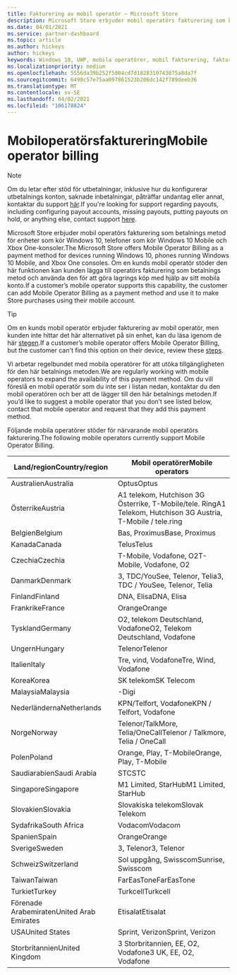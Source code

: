 ```yaml
---
title: Fakturering av mobil operatör – Microsoft Store
description: Microsoft Store erbjuder mobil operatörs fakturering som betalnings metod för mobila operatörer som har stöd för den här funktionen.
ms.date: 04/01/2021
ms.service: partner-dashboard
ms.topic: article
ms.author: hickeys
author: hickeys
keywords: Windows 10, UWP, mobila operatörer, mobil fakturering, fakturering av mobil operatör
ms.localizationpriority: medium
ms.openlocfilehash: 5556da39b252f5004cd7d1828310743875a8da7f
ms.sourcegitcommit: 6498c57e75aa097861523b206dc142f789deeb36
ms.translationtype: MT
ms.contentlocale: sv-SE
ms.lasthandoff: 04/02/2021
ms.locfileid: "106178824"
---
```

# <a name="mobile-operator-billing"></a><span data-ttu-id="f7eea-104">Mobiloperatörsfakturering</span><span class="sxs-lookup"><span data-stu-id="f7eea-104">Mobile operator billing</span></span>

> [!NOTE]
> <span data-ttu-id="f7eea-105">Om du letar efter stöd för utbetalningar, inklusive hur du konfigurerar utbetalnings konton, saknade inbetalningar, påträffar undantag eller annat, kontaktar du support [här](https://developer.microsoft.com/windows/support).</span><span class="sxs-lookup"><span data-stu-id="f7eea-105">If you're looking for support regarding payouts, including configuring payout accounts, missing payouts, putting payouts on hold, or anything else, contact support [here](https://developer.microsoft.com/windows/support).</span></span>

<span data-ttu-id="f7eea-106">Microsoft Store erbjuder mobil operatörs fakturering som betalnings metod för enheter som kör Windows 10, telefoner som kör Windows 10 Mobile och Xbox One-konsoler.</span><span class="sxs-lookup"><span data-stu-id="f7eea-106">The Microsoft Store offers Mobile Operator Billing as a payment method for devices running Windows 10, phones running Windows 10 Mobile, and Xbox One consoles.</span></span> <span data-ttu-id="f7eea-107">Om en kunds mobil operatör stöder den här funktionen kan kunden lägga till operatörs fakturering som betalnings metod och använda den för att göra lagrings köp med hjälp av sitt mobila konto.</span><span class="sxs-lookup"><span data-stu-id="f7eea-107">If a customer’s mobile operator supports this capability, the customer can add Mobile Operator Billing as a payment method and use it to make Store purchases using their mobile account.</span></span>

> [!TIP]
>  <span data-ttu-id="f7eea-108">Om en kunds mobil operatör erbjuder fakturering av mobil operatör, men kunden inte hittar det här alternativet på sin enhet, kan du läsa igenom de här [stegen](https://support.microsoft.com/instantanswers/b25d6dd6-fb8b-3710-1e13-4d30eb01b51f).</span><span class="sxs-lookup"><span data-stu-id="f7eea-108">If a customer’s mobile operator offers Mobile Operator Billing, but the customer can't find this option on their device, review these [steps](https://support.microsoft.com/instantanswers/b25d6dd6-fb8b-3710-1e13-4d30eb01b51f).</span></span>

<span data-ttu-id="f7eea-109">Vi arbetar regelbundet med mobila operatörer för att utöka tillgängligheten för den här betalnings metoden.</span><span class="sxs-lookup"><span data-stu-id="f7eea-109">We are regularly working with mobile operators to expand the availability of this payment method.</span></span> <span data-ttu-id="f7eea-110">Om du vill föreslå en mobil operatör som du inte ser i listan nedan, kontaktar du den mobil operatören och ber att de lägger till den här betalnings metoden.</span><span class="sxs-lookup"><span data-stu-id="f7eea-110">If you’d like to suggest a mobile operator that you don’t see listed below, contact that mobile operator and request that they add this payment method.</span></span>

<span data-ttu-id="f7eea-111">Följande mobila operatörer stöder för närvarande mobil operatörs fakturering.</span><span class="sxs-lookup"><span data-stu-id="f7eea-111">The following mobile operators currently support Mobile Operator Billing.</span></span>

| <span data-ttu-id="f7eea-112">Land/region</span><span class="sxs-lookup"><span data-stu-id="f7eea-112">Country/region</span></span>       | <span data-ttu-id="f7eea-113">Mobil operatörer</span><span class="sxs-lookup"><span data-stu-id="f7eea-113">Mobile operators</span></span>                                        |
|----------------------|---------------------------------------------------------|
| <span data-ttu-id="f7eea-114">Australien</span><span class="sxs-lookup"><span data-stu-id="f7eea-114">Australia</span></span>            | <span data-ttu-id="f7eea-115">Optus</span><span class="sxs-lookup"><span data-stu-id="f7eea-115">Optus</span></span>                                                   |
| <span data-ttu-id="f7eea-116">Österrike</span><span class="sxs-lookup"><span data-stu-id="f7eea-116">Austria</span></span>              | <span data-ttu-id="f7eea-117">A1 telekom, Hutchison 3G Österrike, T-Mobile/tele. Ring</span><span class="sxs-lookup"><span data-stu-id="f7eea-117">A1 Telekom, Hutchison 3G Austria, T-Mobile / tele.ring</span></span>  |
| <span data-ttu-id="f7eea-118">Belgien</span><span class="sxs-lookup"><span data-stu-id="f7eea-118">Belgium</span></span>              | <span data-ttu-id="f7eea-119">Bas, Proximus</span><span class="sxs-lookup"><span data-stu-id="f7eea-119">Base, Proximus</span></span>                                          |
| <span data-ttu-id="f7eea-120">Kanada</span><span class="sxs-lookup"><span data-stu-id="f7eea-120">Canada</span></span>               | <span data-ttu-id="f7eea-121">Telus</span><span class="sxs-lookup"><span data-stu-id="f7eea-121">Telus</span></span>                                                   |
| <span data-ttu-id="f7eea-122">Czechia</span><span class="sxs-lookup"><span data-stu-id="f7eea-122">Czechia</span></span>              | <span data-ttu-id="f7eea-123">T-Mobile, Vodafone, O2</span><span class="sxs-lookup"><span data-stu-id="f7eea-123">T-Mobile, Vodafone, O2</span></span>                                  |
| <span data-ttu-id="f7eea-124">Danmark</span><span class="sxs-lookup"><span data-stu-id="f7eea-124">Denmark</span></span>              | <span data-ttu-id="f7eea-125">3, TDC/YouSee, Telenor, Telia</span><span class="sxs-lookup"><span data-stu-id="f7eea-125">3, TDC / YouSee, Telenor, Telia</span></span>                         |
| <span data-ttu-id="f7eea-126">Finland</span><span class="sxs-lookup"><span data-stu-id="f7eea-126">Finland</span></span>              | <span data-ttu-id="f7eea-127">DNA, Elisa</span><span class="sxs-lookup"><span data-stu-id="f7eea-127">DNA, Elisa</span></span>                                              |
| <span data-ttu-id="f7eea-128">Frankrike</span><span class="sxs-lookup"><span data-stu-id="f7eea-128">France</span></span>               | <span data-ttu-id="f7eea-129">Orange</span><span class="sxs-lookup"><span data-stu-id="f7eea-129">Orange</span></span>                                                  |
| <span data-ttu-id="f7eea-130">Tyskland</span><span class="sxs-lookup"><span data-stu-id="f7eea-130">Germany</span></span>              | <span data-ttu-id="f7eea-131">O2, telekom Deutschland, Vodafone</span><span class="sxs-lookup"><span data-stu-id="f7eea-131">O2, Telekom Deutschland, Vodafone</span></span>                       |
| <span data-ttu-id="f7eea-132">Ungern</span><span class="sxs-lookup"><span data-stu-id="f7eea-132">Hungary</span></span>              | <span data-ttu-id="f7eea-133">Telenor</span><span class="sxs-lookup"><span data-stu-id="f7eea-133">Telenor</span></span>                                                 |
| <span data-ttu-id="f7eea-134">Italien</span><span class="sxs-lookup"><span data-stu-id="f7eea-134">Italy</span></span>                | <span data-ttu-id="f7eea-135">Tre, vind, Vodafone</span><span class="sxs-lookup"><span data-stu-id="f7eea-135">Tre, Wind, Vodafone</span></span>                                     |
| <span data-ttu-id="f7eea-136">Korea</span><span class="sxs-lookup"><span data-stu-id="f7eea-136">Korea</span></span>                | <span data-ttu-id="f7eea-137">SK telekom</span><span class="sxs-lookup"><span data-stu-id="f7eea-137">SK Telecom</span></span>                                              |
| <span data-ttu-id="f7eea-138">Malaysia</span><span class="sxs-lookup"><span data-stu-id="f7eea-138">Malaysia</span></span>             | <span data-ttu-id="f7eea-139">-</span><span class="sxs-lookup"><span data-stu-id="f7eea-139">Digi</span></span>                                                    |
| <span data-ttu-id="f7eea-140">Nederländerna</span><span class="sxs-lookup"><span data-stu-id="f7eea-140">Netherlands</span></span>          | <span data-ttu-id="f7eea-141">KPN/Telfort, Vodafone</span><span class="sxs-lookup"><span data-stu-id="f7eea-141">KPN / Telfort, Vodafone</span></span>                                 |
| <span data-ttu-id="f7eea-142">Norge</span><span class="sxs-lookup"><span data-stu-id="f7eea-142">Norway</span></span>               | <span data-ttu-id="f7eea-143">Telenor/TalkMore, Telia/OneCall</span><span class="sxs-lookup"><span data-stu-id="f7eea-143">Telenor / Talkmore, Telia / OneCall</span></span>                     |
| <span data-ttu-id="f7eea-144">Polen</span><span class="sxs-lookup"><span data-stu-id="f7eea-144">Poland</span></span>               | <span data-ttu-id="f7eea-145">Orange, Play, T-Mobile</span><span class="sxs-lookup"><span data-stu-id="f7eea-145">Orange, Play, T-Mobile</span></span>                                  |
| <span data-ttu-id="f7eea-146">Saudiarabien</span><span class="sxs-lookup"><span data-stu-id="f7eea-146">Saudi Arabia</span></span>         | <span data-ttu-id="f7eea-147">STC</span><span class="sxs-lookup"><span data-stu-id="f7eea-147">STC</span></span>                                                     |
| <span data-ttu-id="f7eea-148">Singapore</span><span class="sxs-lookup"><span data-stu-id="f7eea-148">Singapore</span></span>            | <span data-ttu-id="f7eea-149">M1 Limited, StarHub</span><span class="sxs-lookup"><span data-stu-id="f7eea-149">M1 Limited, StarHub</span></span>                                     |
| <span data-ttu-id="f7eea-150">Slovakien</span><span class="sxs-lookup"><span data-stu-id="f7eea-150">Slovakia</span></span>             | <span data-ttu-id="f7eea-151">Slovakiska telekom</span><span class="sxs-lookup"><span data-stu-id="f7eea-151">Slovak Telekom</span></span>                                          |
| <span data-ttu-id="f7eea-152">Sydafrika</span><span class="sxs-lookup"><span data-stu-id="f7eea-152">South Africa</span></span>         | <span data-ttu-id="f7eea-153">Vodacom</span><span class="sxs-lookup"><span data-stu-id="f7eea-153">Vodacom</span></span>                                                 |
| <span data-ttu-id="f7eea-154">Spanien</span><span class="sxs-lookup"><span data-stu-id="f7eea-154">Spain</span></span>                | <span data-ttu-id="f7eea-155">Orange</span><span class="sxs-lookup"><span data-stu-id="f7eea-155">Orange</span></span>                                                  |
| <span data-ttu-id="f7eea-156">Sverige</span><span class="sxs-lookup"><span data-stu-id="f7eea-156">Sweden</span></span>               | <span data-ttu-id="f7eea-157">3, Telenor</span><span class="sxs-lookup"><span data-stu-id="f7eea-157">3, Telenor</span></span>                                              |
| <span data-ttu-id="f7eea-158">Schweiz</span><span class="sxs-lookup"><span data-stu-id="f7eea-158">Switzerland</span></span>          | <span data-ttu-id="f7eea-159">Sol uppgång, Swisscom</span><span class="sxs-lookup"><span data-stu-id="f7eea-159">Sunrise, Swisscom</span></span>                                       |
| <span data-ttu-id="f7eea-160">Taiwan</span><span class="sxs-lookup"><span data-stu-id="f7eea-160">Taiwan</span></span>               | <span data-ttu-id="f7eea-161">FarEasTone</span><span class="sxs-lookup"><span data-stu-id="f7eea-161">FarEasTone</span></span>                                              |
| <span data-ttu-id="f7eea-162">Turkiet</span><span class="sxs-lookup"><span data-stu-id="f7eea-162">Turkey</span></span>               | <span data-ttu-id="f7eea-163">Turkcell</span><span class="sxs-lookup"><span data-stu-id="f7eea-163">Turkcell</span></span>                                                |
| <span data-ttu-id="f7eea-164">Förenade Arabemiraten</span><span class="sxs-lookup"><span data-stu-id="f7eea-164">United Arab Emirates</span></span> | <span data-ttu-id="f7eea-165">Etisalat</span><span class="sxs-lookup"><span data-stu-id="f7eea-165">Etisalat</span></span>                                                |
| <span data-ttu-id="f7eea-166">USA</span><span class="sxs-lookup"><span data-stu-id="f7eea-166">United States</span></span>        | <span data-ttu-id="f7eea-167">Sprint, Verizon</span><span class="sxs-lookup"><span data-stu-id="f7eea-167">Sprint, Verizon</span></span>                                         |
| <span data-ttu-id="f7eea-168">Storbritannien</span><span class="sxs-lookup"><span data-stu-id="f7eea-168">United Kingdom</span></span>       | <span data-ttu-id="f7eea-169">3 Storbritannien, EE, O2, Vodafone</span><span class="sxs-lookup"><span data-stu-id="f7eea-169">3 UK, EE, O2, Vodafone</span></span>                                 |
